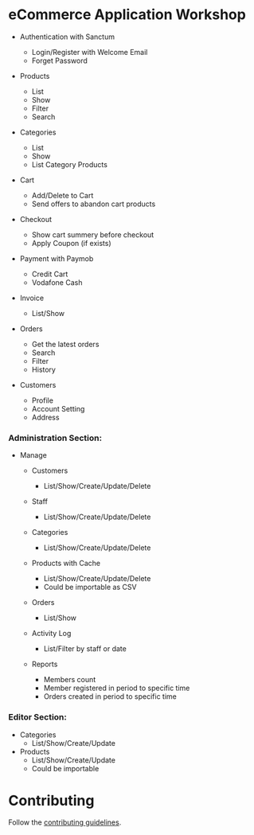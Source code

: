 # eCommerce Application Workshop

- Authentication with Sanctum
  - Login/Register with Welcome Email
  - Forget Password

- Products
  - List
  - Show
  - Filter
  - Search
  
- Categories
  - List
  - Show
  - List Category Products

- Cart
  - Add/Delete to Cart
  - Send offers to abandon cart products

- Checkout
  - Show cart summery before checkout
  - Apply Coupon (if exists)

- Payment with Paymob 
    - Credit Cart
    - Vodafone Cash

- Invoice
  - List/Show 

- Orders
    - Get the latest orders
    - Search
    - Filter
    - History

- Customers
  - Profile
  - Account Setting
  - Address

### Administration Section: 

- Manage 
  - Customers
    - List/Show/Create/Update/Delete
  
  - Staff
    - List/Show/Create/Update/Delete
  
  - Categories
    - List/Show/Create/Update/Delete
  
  - Products with Cache
    - List/Show/Create/Update/Delete
    - Could be importable as CSV
  
  - Orders
      - List/Show
  
  - Activity Log
    - List/Filter by staff or date
  
  - Reports
    - Members count
    - Member registered in period to specific time
    - Orders created in period to specific time
  
### Editor Section: 
  
- Categories
  - List/Show/Create/Update
- Products
  - List/Show/Create/Update
  - Could be importable

# Contributing

Follow the [contributing guidelines](CONTRIBUTING.md).
